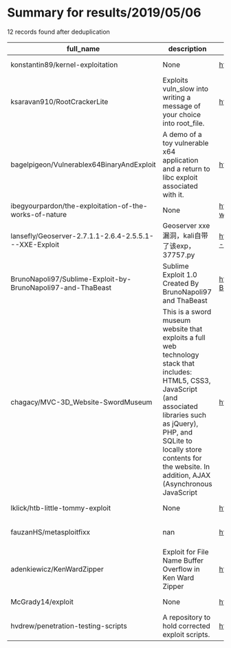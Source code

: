 
# Summary for results/2019/05/06
    
12 records found after deduplication

| full_name | description | html_url | matched_list | matched_count | pushed_at | size | stargazers_count | language | forks_count | vul_ids |
|-------------------------------------------------------------|------------------------------------------------------------------------------------------------------------------------------------------------------------------------------------------------------------------------------------------------------------------|--------------------------------------------------------------------------------|----------------------------------|-----------------|---------------------------|--------|--------------------|------------|---------------|-----------|
| konstantin89/kernel-exploitation | None | https://github.com/konstantin89/kernel-exploitation | ['exploit'] | 1 | 2019-05-06 08:42:27+00:00 | 3706 | 1 | C | 1 | [] |
| ksaravan910/RootCrackerLite | Exploits vuln_slow into writing a message of your choice into root_file. | https://github.com/ksaravan910/RootCrackerLite | ['exploit'] | 1 | 2019-05-06 21:59:47+00:00 | 2 | 0 | Shell | 0 | [] |
| bagelpigeon/Vulnerablex64BinaryAndExploit | A demo of a toy vulnerable x64 application and a return to libc exploit associated with it. | https://github.com/bagelpigeon/Vulnerablex64BinaryAndExploit | ['exploit'] | 1 | 2019-05-06 13:41:44+00:00 | 791 | 0 | Python | 1 | [] |
| ibegyourpardon/the-exploitation-of-the-works-of-nature | None | https://github.com/ibegyourpardon/the-exploitation-of-the-works-of-nature | ['exploit'] | 1 | 2019-05-06 04:31:15+00:00 | 0 | 0 | | 0 | [] |
| lansefly/Geoserver-2.7.1.1-2.6.4-2.5.5.1---XXE-Exploit | Geoserver xxe漏洞，kali自带了该exp，37757.py | https://github.com/lansefly/Geoserver-2.7.1.1-2.6.4-2.5.5.1---XXE-Exploit | ['exploit'] | 1 | 2019-05-06 09:21:54+00:00 | 7 | 1 | Python | 0 | [] |
| BrunoNapoli97/Sublime-Exploit-by-BrunoNapoli97-and-ThaBeast | Sublime Exploit 1.0 Created By BrunoNapoli97 and ThaBeast | https://github.com/BrunoNapoli97/Sublime-Exploit-by-BrunoNapoli97-and-ThaBeast | ['exploit'] | 1 | 2019-05-06 11:44:54+00:00 | 3778 | 0 | | 0 | [] |
| chagacy/MVC-3D_Website-SwordMuseum | This is a sword museum website that exploits a full web technology stack that includes: HTML5, CSS3, JavaScript (and associated libraries such as jQuery), PHP, and SQLite to locally store contents for the website. In addition, AJAX (Asynchronous JavaScript | https://github.com/chagacy/MVC-3D_Website-SwordMuseum | ['exploit'] | 1 | 2019-05-06 16:51:13+00:00 | 31246 | 0 | CSS | 0 | [] |
| lklick/htb-little-tommy-exploit | None | https://github.com/lklick/htb-little-tommy-exploit | ['exploit'] | 1 | 2019-05-06 17:47:02+00:00 | 0 | 0 | Python | 0 | [] |
| fauzanHS/metasploitfixx | nan | https://github.com/fauzanHS/metasploitfixx | ['metasploit module OR payload'] | 1 | 2019-05-06 17:59:56+00:00 | 1 | 0 | nan | 0 | [] |
| adenkiewicz/KenWardZipper | Exploit for File Name Buffer Overflow in Ken Ward Zipper | https://github.com/adenkiewicz/KenWardZipper | ['exploit'] | 1 | 2019-05-06 20:12:05+00:00 | 0 | 0 | | 0 | [] |
| McGrady14/exploit | None | https://github.com/McGrady14/exploit | ['exploit'] | 1 | 2019-05-06 21:32:50+00:00 | 1 | 0 | Shell | 0 | [] |
| hvdrew/penetration-testing-scripts | A repository to hold corrected exploit scripts. | https://github.com/hvdrew/penetration-testing-scripts | ['exploit'] | 1 | 2019-05-06 22:58:29+00:00 | 2 | 0 | Python | 1 | [] |

